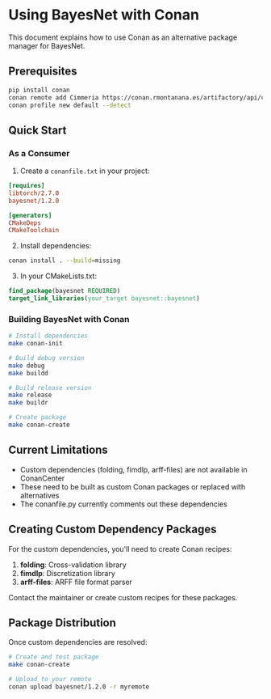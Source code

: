# Using BayesNet with Conan

This document explains how to use Conan as an alternative package manager for BayesNet.

## Prerequisites

```bash
pip install conan
conan remote add Cimmeria https://conan.rmontanana.es/artifactory/api/conan/Cimmeria
conan profile new default --detect
```

## Quick Start

### As a Consumer

1. Create a `conanfile.txt` in your project:

```ini
[requires]
libtorch/2.7.0
bayesnet/1.2.0

[generators]
CMakeDeps
CMakeToolchain

```

2. Install dependencies:

```bash
conan install . --build=missing
```

3. In your CMakeLists.txt:

```cmake
find_package(bayesnet REQUIRED)
target_link_libraries(your_target bayesnet::bayesnet)
```

### Building BayesNet with Conan

```bash
# Install dependencies
make conan-init

# Build debug version
make debug
make buildd

# Build release version
make release
make buildr

# Create package
make conan-create
```

## Current Limitations

- Custom dependencies (folding, fimdlp, arff-files) are not available in ConanCenter
- These need to be built as custom Conan packages or replaced with alternatives
- The conanfile.py currently comments out these dependencies

## Creating Custom Dependency Packages

For the custom dependencies, you'll need to create Conan recipes:

1. **folding**: Cross-validation library
2. **fimdlp**: Discretization library
3. **arff-files**: ARFF file format parser

Contact the maintainer or create custom recipes for these packages.

## Package Distribution

Once custom dependencies are resolved:

```bash
# Create and test package
make conan-create

# Upload to your remote
conan upload bayesnet/1.2.0 -r myremote
```
